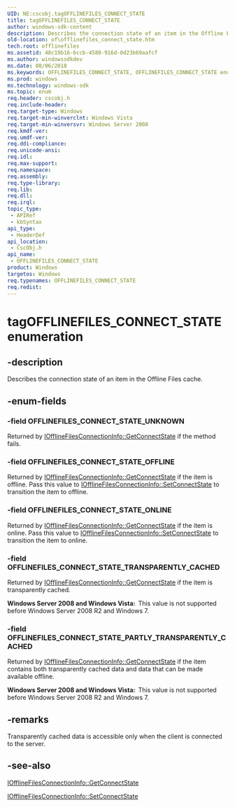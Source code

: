 ```yaml
---
UID: NE:cscobj.tagOFFLINEFILES_CONNECT_STATE
title: tagOFFLINEFILES_CONNECT_STATE
author: windows-sdk-content
description: Describes the connection state of an item in the Offline Files cache.
old-location: of\offlinefiles_connect_state.htm
tech.root: offlinefiles
ms.assetid: 48c19b16-6ccb-4580-916d-0d23b69aafcf
ms.author: windowssdkdev
ms.date: 08/06/2018
ms.keywords: OFFLINEFILES_CONNECT_STATE, OFFLINEFILES_CONNECT_STATE enumeration [Offline Files], OFFLINEFILES_CONNECT_STATE_OFFLINE, OFFLINEFILES_CONNECT_STATE_ONLINE, OFFLINEFILES_CONNECT_STATE_PARTLY_TRANSPARENTLY_CACHED, OFFLINEFILES_CONNECT_STATE_TRANSPARENTLY_CACHED, OFFLINEFILES_CONNECT_STATE_UNKNOWN, cscobj/OFFLINEFILES_CONNECT_STATE, cscobj/OFFLINEFILES_CONNECT_STATE_OFFLINE, cscobj/OFFLINEFILES_CONNECT_STATE_ONLINE, cscobj/OFFLINEFILES_CONNECT_STATE_PARTLY_TRANSPARENTLY_CACHED, cscobj/OFFLINEFILES_CONNECT_STATE_TRANSPARENTLY_CACHED, cscobj/OFFLINEFILES_CONNECT_STATE_UNKNOWN, of.offlinefiles_connect_state, tagOFFLINEFILES_CONNECT_STATE
ms.prod: windows
ms.technology: windows-sdk
ms.topic: enum
req.header: cscobj.h
req.include-header: 
req.target-type: Windows
req.target-min-winverclnt: Windows Vista
req.target-min-winversvr: Windows Server 2008
req.kmdf-ver: 
req.umdf-ver: 
req.ddi-compliance: 
req.unicode-ansi: 
req.idl: 
req.max-support: 
req.namespace: 
req.assembly: 
req.type-library: 
req.lib: 
req.dll: 
req.irql: 
topic_type:
 - APIRef
 - kbSyntax
api_type:
 - HeaderDef
api_location:
 - CscObj.h
api_name:
 - OFFLINEFILES_CONNECT_STATE
product: Windows
targetos: Windows
req.typenames: OFFLINEFILES_CONNECT_STATE
req.redist: 
---
```


# tagOFFLINEFILES_CONNECT_STATE enumeration


## -description


Describes the connection state of an item in the Offline Files cache.


## -enum-fields




### -field OFFLINEFILES_CONNECT_STATE_UNKNOWN

Returned by <a href="https://msdn.microsoft.com/en-us/library/Bb530512(v=VS.85).aspx">IOfflineFilesConnectionInfo::GetConnectState</a> if the method fails.


### -field OFFLINEFILES_CONNECT_STATE_OFFLINE

Returned by <a href="https://msdn.microsoft.com/en-us/library/Bb530512(v=VS.85).aspx">IOfflineFilesConnectionInfo::GetConnectState</a> if the item is offline. Pass this value to <a href="https://msdn.microsoft.com/en-us/library/Bb530513(v=VS.85).aspx">IOfflineFilesConnectionInfo::SetConnectState</a> to transition the item to offline.


### -field OFFLINEFILES_CONNECT_STATE_ONLINE

Returned by <a href="https://msdn.microsoft.com/en-us/library/Bb530512(v=VS.85).aspx">IOfflineFilesConnectionInfo::GetConnectState</a> if the item is online. Pass this value to <a href="https://msdn.microsoft.com/en-us/library/Bb530513(v=VS.85).aspx">IOfflineFilesConnectionInfo::SetConnectState</a> to transition the item to online.


### -field OFFLINEFILES_CONNECT_STATE_TRANSPARENTLY_CACHED

Returned by <a href="https://msdn.microsoft.com/en-us/library/Bb530512(v=VS.85).aspx">IOfflineFilesConnectionInfo::GetConnectState</a> if the item is transparently cached.

<b>Windows Server 2008 and Windows Vista:  </b>This value is not supported before Windows Server 2008 R2 and Windows 7.


### -field OFFLINEFILES_CONNECT_STATE_PARTLY_TRANSPARENTLY_CACHED

Returned by <a href="https://msdn.microsoft.com/en-us/library/Bb530512(v=VS.85).aspx">IOfflineFilesConnectionInfo::GetConnectState</a> if the item contains both transparently cached data and data that can be made available offline.

<b>Windows Server 2008 and Windows Vista:  </b>This value is not supported before Windows Server 2008 R2 and Windows 7.


## -remarks



Transparently cached data is accessible only when the client is connected to the server.




## -see-also




<a href="https://msdn.microsoft.com/en-us/library/Bb530512(v=VS.85).aspx">IOfflineFilesConnectionInfo::GetConnectState</a>



<a href="https://msdn.microsoft.com/en-us/library/Bb530513(v=VS.85).aspx">IOfflineFilesConnectionInfo::SetConnectState</a>
 

 

